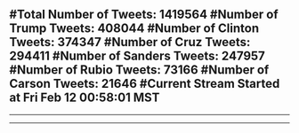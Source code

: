 #Total Number of Tweets: 1419564 
#Number of Trump Tweets: 408044
#Number of Clinton Tweets: 374347
#Number of Cruz Tweets: 294411
#Number of Sanders Tweets: 247957
#Number of Rubio Tweets: 73166
#Number of Carson Tweets: 21646
#Current Stream Started at Fri Feb 12 00:58:01 MST
---
---
---
